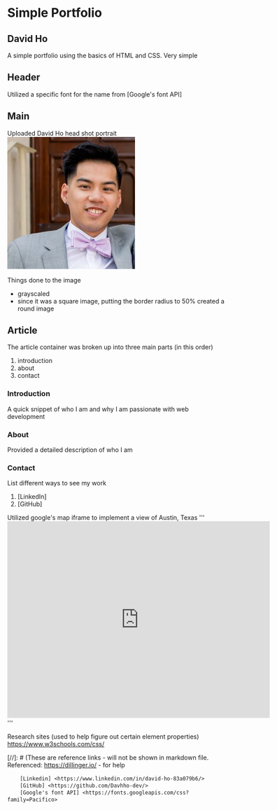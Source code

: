 # Simple Portfolio

## David Ho

A simple portfolio using the basics of HTML and CSS. Very simple


## Header
Utilized a specific font for the name from [Google's font API]

## Main
Uploaded David Ho head shot portrait ![headshot portrait](images/head_shot.png)

Things done to the image
* grayscaled 
* since it was a square image, putting the border radius to 50% created a round image

## Article
The article container was broken up into three main parts (in this order)
1. introduction
2. about
3. contact

### Introduction
A quick snippet of who I am and why I am passionate with web development

### About
Provided a detailed description of who I am

### Contact
List different ways to see my work
1. [LinkedIn]
2. [GitHub]

Utilized google's map iframe to implement a view of Austin, Texas
'''  <iframe src="https://www.google.com/maps/embed?pb=!1m18!1m12!1m3!1d440899.7349256048!2d-98.03359354019794!3d30.307462416206917!2m3!1f0!2f0!3f0!3m2!1i1024!2i768!4f13.1!3m3!1m2!1s0x8644b599a0cc032f%3A0x5d9b464bd469d57a!2sAustin%2C%20TX!5e0!3m2!1sen!2sus!4v1619667198318!5m2!1sen!2sus" width="600" height="450" style="border:0;" allowfullscreen="" loading="lazy"></iframe>
        </div>'''

Research sites (used to help figure out certain element properties)
https://www.w3schools.com/css/

[//]: # (These are reference links - will not be shown in markdown file. Referenced: https://dillinger.io/ - for help

        [Linkedin] <https://www.linkedin.com/in/david-ho-83a079b6/>
        [GitHub] <https://github.com/Davhho-dev/>
        [Google's font API] <https://fonts.googleapis.com/css?family=Pacifico>
